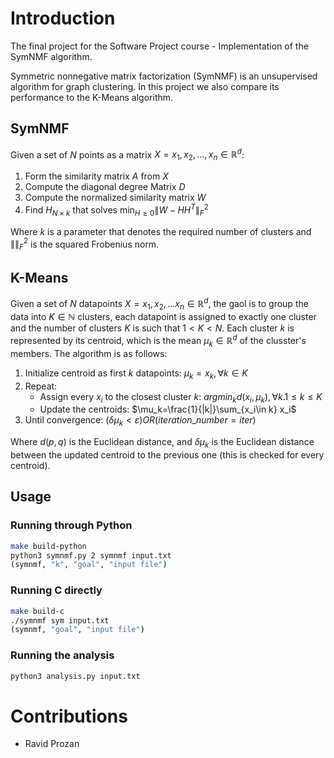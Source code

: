 # Introduction

The final project for the Software Project course - Implementation of the SymNMF algorithm.

Symmetric nonnegative matrix factorization (SymNMF) is an unsupervised algorithm for graph clustering. In this project we also compare its performance to the K-Means algorithm.

## SymNMF

Given a set of $N$ points as a matrix $X=x_1,x_2,...,x_n\in \mathbb{R}^{d}$:
1. Form the similarity matrix $A$ from $X$
2. Compute the diagonal degree Matrix $D$
3. Compute the normalized similarity matrix $W$
4. Find $H_{N\times k}$ that solves $\min_{H\geq 0} \|W-HH^T\|_F^2$

Where $k$ is a parameter that denotes the required number of clusters and $\|\|_F^2$ is the squared Frobenius norm.

## K-Means

Given a set of $N$ datapoints $X=x_1,x_2,...x_n\in\mathbb{R}^d$, the gaol is to group the data into $K\in\mathbb{N}$ clusters, each datapoint is assigned to exactly one cluster and the number of clusters $K$ is such that $1<K<N$.
Each cluster $k$ is represented by its centroid, which is the mean $\mu_k\in\mathbb{R}^d$ of the clusster's members. The algorithm is as follows:
1. Initialize centroid as first $k$ datapoints: $\mu_k=x_k, \forall k\in K$
2. Repeat:
   * Assign every $x_i$ to the closest cluster $k$: $argmin_k d(x_i,\mu_k),\forall k. 1\leq k\leq K$
   * Update the centroids: $\mu_k=\frac{1}{|k|}\sum_{x_i\in k} x_i$
3. Until convergence: $(\delta\mu_k<\varepsilon) OR (iteration\_number=iter)$

Where $d(p,q)$ is the Euclidean distance, and $\delta\mu_k$ is the Euclidean distance between the updated centroid to the previous one (this is checked for every centroid).

## Usage

### Running through Python
```bash
make build-python
python3 symnmf.py 2 symnmf input.txt
(symnmf, "k", "goal", "input file")
```

### Running C directly
```bash
make build-c
./symnmf sym input.txt
(symnmf, "goal", "input file")
```

### Running the  analysis
```bash
python3 analysis.py input.txt
```

# Contributions
* Ravid Prozan
